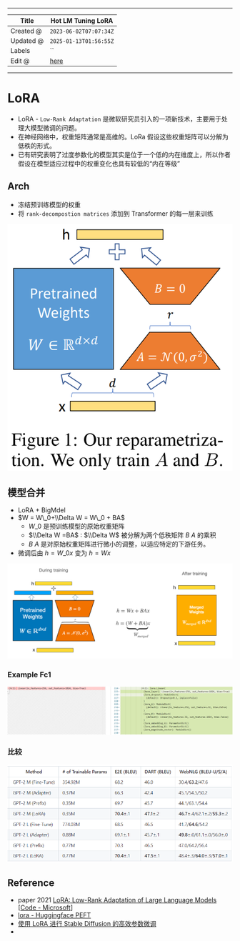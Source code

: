 -----

| Title     | Hot LM Tuning LoRA                                    |
| --------- | ----------------------------------------------------- |
| Created @ | `2023-06-02T07:07:34Z`                                |
| Updated @ | `2025-01-13T01:56:55Z`                                |
| Labels    | \`\`                                                  |
| Edit @    | [here](https://github.com/junxnone/aiwiki/issues/406) |

-----

# LoRA

  - LoRA - `Low-Rank Adaptation` 是微软研究员引入的一项新技术，主要用于处理大模型微调的问题。
  - 在神经网络中，权重矩阵通常是高维的。LoRa 假设这些权重矩阵可以分解为低秩的形式。
  - 已有研究表明了过度参数化的模型其实是位于一个低的内在维度上，所以作者假设在模型适应过程中的权重变化也具有较低的“内在等级”

## Arch

  - 冻结预训练模型的权重
  - 将 `rank-decompostion matrices` 添加到 Transformer 的每一层来训练

![image](media/d50027e18ac0523bc571f9ccaa80b035371ae018.png)

## 模型合并

  - LoRA + BigMdel
  - $W = W\_0+\\Delta W = W\_0 + BA$
      - $W\_0$ 是预训练模型的原始权重矩阵
      - $\\Delta W =BA$ : $\\Delta W$ 被分解为两个低秩矩阵 $B$ $A$ 的乘积
      - $B$ $A$ 是对原始权重矩阵进行微小的调整，以适应特定的下游任务。
  - 微调后由 $h=W\_0x$ 变为 $h=Wx$

![image](media/e00170047a03be351211678d3a1e86d37f880e98.png)

### Example Fc1

![image](media/74c00f5fefb5dcbd6b21d14159385d1ca52100a2.png)

### 比较

![image](media/05d5436881defaa8acbd924b9b1f26dce21ec501.png)

## Reference

  - paper 2021 [LoRA: Low-Rank Adaptation of Large Language
    Models](https://arxiv.org/abs/2106.09685) \[[Code -
    Microsoft](https://github.com/microsoft/LoRA)\]
  - [lora - Huggingface
    PEFT](https://github.com/huggingface/peft/blob/main/src/peft/tuners/lora.py)
  - [使用 LoRA 进行 Stable Diffusion
    的高效参数微调](https://huggingface.co/blog/zh/lora)
  -
